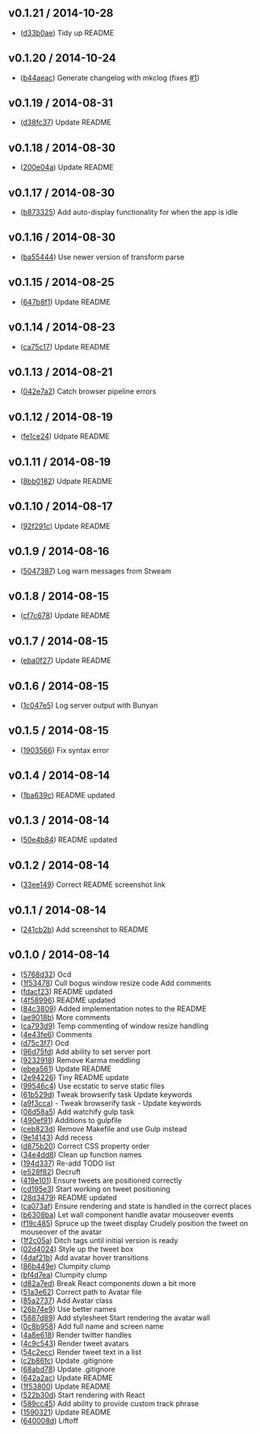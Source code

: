 ## v0.1.21 / 2014-10-28

 * ([d33b0ae](https://github.com/tanem/chirp/commit/d33b0aed0661f12413ef064dd39a1ee1dc584159)) Tidy up README

## v0.1.20 / 2014-10-24

 * ([b44aeac](https://github.com/tanem/chirp/commit/b44aeacd1ad04c46ac4b4411017c4b737878a356)) Generate changelog with mkclog (fixes [#1](https://github.com/tanem/chirp/issues/1))

## v0.1.19 / 2014-08-31

 * ([d38fc37](https://github.com/tanem/chirp/commit/d38fc37f514829b249b533066813fb7d50746961)) Update README

## v0.1.18 / 2014-08-30

 * ([200e04a](https://github.com/tanem/chirp/commit/200e04adb02b394018bc167508c2db3f33a0dce6)) Update README

## v0.1.17 / 2014-08-30

 * ([b873325](https://github.com/tanem/chirp/commit/b873325dee0185bc2cf18fecd067f70286f0aa84)) Add auto-display functionality for when the app is idle

## v0.1.16 / 2014-08-30

 * ([ba55444](https://github.com/tanem/chirp/commit/ba55444dd831a5e60ad3242a82bd3b1f56d3b5e3)) Use newer version of transform parse

## v0.1.15 / 2014-08-25

 * ([647b8f1](https://github.com/tanem/chirp/commit/647b8f150ba1fbda7356844026990b194fe522e3)) Update README

## v0.1.14 / 2014-08-23

 * ([ca75c17](https://github.com/tanem/chirp/commit/ca75c17126d480bdcecc807b47e0c419a8859d1b)) Update README

## v0.1.13 / 2014-08-21

 * ([042e7a2](https://github.com/tanem/chirp/commit/042e7a2845c7118e543363a884cc3e5462563d55)) Catch browser pipeline errors

## v0.1.12 / 2014-08-19

 * ([fe1ce24](https://github.com/tanem/chirp/commit/fe1ce24ebfb1f7c8fc299e6babb9e82b63323830)) Udpate README

## v0.1.11 / 2014-08-19

 * ([8bb0182](https://github.com/tanem/chirp/commit/8bb018210ac8c78902202a4940facfed1448e628)) Udpate README

## v0.1.10 / 2014-08-17

 * ([92f291c](https://github.com/tanem/chirp/commit/92f291c30589f6bc1e343d643d11e5bb89a2b0e1)) Update README

## v0.1.9 / 2014-08-16

 * ([5047387](https://github.com/tanem/chirp/commit/5047387dcf93214e8f6c7f39632f1dd4d38fb808)) Log warn messages from Stweam

## v0.1.8 / 2014-08-15

 * ([cf7c678](https://github.com/tanem/chirp/commit/cf7c678f5b2d1a9326707ccda90d584ddfd96cfb)) Update README

## v0.1.7 / 2014-08-15

 * ([eba0f27](https://github.com/tanem/chirp/commit/eba0f27cbbd578c1342dcbd93f2414fba5ec1292)) Update README

## v0.1.6 / 2014-08-15

 * ([1c047e5](https://github.com/tanem/chirp/commit/1c047e500ea1b2fa82dc48cd09699aef30618e3c)) Log server output with Bunyan

## v0.1.5 / 2014-08-15

 * ([1903566](https://github.com/tanem/chirp/commit/1903566e4d610d0b8c7e162cea2e6b2f2663953b)) Fix syntax error

## v0.1.4 / 2014-08-14

 * ([1ba639c](https://github.com/tanem/chirp/commit/1ba639c9e572709ced5afbfb76d58cb8281401a7)) README updated

## v0.1.3 / 2014-08-14

 * ([50e4b84](https://github.com/tanem/chirp/commit/50e4b8464ede67d3988af7519493320852d5840b)) README updated

## v0.1.2 / 2014-08-14

 * ([33ee149](https://github.com/tanem/chirp/commit/33ee14921e0775b505020153b5e4afee63fae87e)) Correct README screenshot link

## v0.1.1 / 2014-08-14

 * ([241cb2b](https://github.com/tanem/chirp/commit/241cb2b75edc7ca33f6617273fce239a0c472a52)) Add screenshot to README

## v0.1.0 / 2014-08-14

 * ([5768d32](https://github.com/tanem/chirp/commit/5768d32d1508dccc990afa2a1f912b0b37d1907c)) Ocd
 * ([1f53478](https://github.com/tanem/chirp/commit/1f534781ac84abd8a13e21947dd9c020f202d8af)) Cull bogus window resize code Add comments
 * ([fdacf23](https://github.com/tanem/chirp/commit/fdacf2365825077eb9c913486c713be53dac5b53)) README updated
 * ([4f58996](https://github.com/tanem/chirp/commit/4f5899694366336dc6748fe03613ed269cedea44)) README updated
 * ([84c3809](https://github.com/tanem/chirp/commit/84c380954c95bbed7591afa3a5f2f35870ac192a)) Added implementation notes to the README
 * ([ae9018b](https://github.com/tanem/chirp/commit/ae9018b89b851c4c22ca9213d98997c7e14e6187)) More comments
 * ([ca793d9](https://github.com/tanem/chirp/commit/ca793d983ef81ac86b5d71b387fe3ef210bf1837)) Temp commenting of window resize handling
 * ([4e43fe6](https://github.com/tanem/chirp/commit/4e43fe6579d53112e10b39aa0f98804d98977eb6)) Comments
 * ([d75c3f7](https://github.com/tanem/chirp/commit/d75c3f72f884809d12055acf17f0cac729037309)) Ocd
 * ([96d75fd](https://github.com/tanem/chirp/commit/96d75fd23b421752e529d9397b63576709b00e85)) Add ability to set server port
 * ([9232918](https://github.com/tanem/chirp/commit/9232918017fee3a990e66a3b7f80b0fa9bc4beac)) Remove Karma meddling
 * ([ebea561](https://github.com/tanem/chirp/commit/ebea56186cc4b0cc955c1ca41894618d491e518f)) Update README
 * ([2e94226](https://github.com/tanem/chirp/commit/2e94226d5aa0d1ad7c6dd5dba0aa1e41b7855e21)) Tiny README update
 * ([99546c4](https://github.com/tanem/chirp/commit/99546c44f9dc9a856bb4a25685bdfe814e96ab8e)) Use ecstatic to serve static files
 * ([61b529d](https://github.com/tanem/chirp/commit/61b529d9ec9e982cf25bb41bef8d41b29221d171)) Tweak browserify task Update keywords
 * ([a9f3cca](https://github.com/tanem/chirp/commit/a9f3ccac40e97b4f0c2e191e34b5bd9e44d30f81)) - Tweak browserify task - Update keywords
 * ([08d58a5](https://github.com/tanem/chirp/commit/08d58a56a21cf84deb2256af43a46ca17db5b64c)) Add watchify gulp task
 * ([490ef91](https://github.com/tanem/chirp/commit/490ef911f64cf44c6dcff1654ce9c13ceb4a5dbe)) Additions to gulpfile
 * ([ceb823d](https://github.com/tanem/chirp/commit/ceb823d30168a5bc83581d99a01a7fb96a3fb6ac)) Remove Makefile and use Gulp instead
 * ([9e14143](https://github.com/tanem/chirp/commit/9e141432cd22048c3cb92a3743c6fd8d80606169)) Add recess
 * ([d875b20](https://github.com/tanem/chirp/commit/d875b2079649feae73cd46902e5715aae4c06d0f)) Correct CSS property order
 * ([34e4dd8](https://github.com/tanem/chirp/commit/34e4dd8a36f0b7a48040f303a0aab7fad0aec6c9)) Clean up function names
 * ([194d337](https://github.com/tanem/chirp/commit/194d33701e3d5cce2244f1255936479357c0e1aa)) Re-add TODO list
 * ([e528f82](https://github.com/tanem/chirp/commit/e528f82c8c80032d9eb765aa46bb34ef980c59fc)) Decruft
 * ([419e101](https://github.com/tanem/chirp/commit/419e1016350c82461400560d25906df14d40b137)) Ensure tweets are positioned correctly
 * ([cd195e3](https://github.com/tanem/chirp/commit/cd195e38d0d800105a6a85b7c1dcbd3a39a4c55b)) Start working on tweet positioning
 * ([28d3479](https://github.com/tanem/chirp/commit/28d3479d309da27fcdaeefe0ab90348286887f93)) README updated
 * ([ca073af](https://github.com/tanem/chirp/commit/ca073afa8b48f15f7277c5d7702ed57284e72e69)) Ensure rendering and state is handled in the correct places
 * ([b6308ba](https://github.com/tanem/chirp/commit/b6308bab2bb46385356fe00882ce941b8133e1ec)) Let wall component handle avatar mouseover events
 * ([f19c485](https://github.com/tanem/chirp/commit/f19c4855e81bc0b81b3fa9a6d4d593b2b3366060)) Spruce up the tweet display Crudely position the tweet on mouseover of the avatar
 * ([1f2c05a](https://github.com/tanem/chirp/commit/1f2c05a0ef9296b5554de8420f7067142a0a70c8)) Ditch tags until initial version is ready
 * ([02d4024](https://github.com/tanem/chirp/commit/02d4024261f1dd20bf54dec9d7ac4f5411be43ee)) Style up the tweet box
 * ([4daf21b](https://github.com/tanem/chirp/commit/4daf21b92cc3eacfdc79983be5fb2fd1f097c380)) Add avatar hover transitions
 * ([86b449e](https://github.com/tanem/chirp/commit/86b449e8d0ac9f0bbfbadabdca515b55d87c5eba)) Clumpity clump
 * ([bf4d7ea](https://github.com/tanem/chirp/commit/bf4d7ea1e8e9b2b9897365a46bfbdc36e9b158e1)) Clumpity clump
 * ([d82a7ed](https://github.com/tanem/chirp/commit/d82a7ed2c0a1eb84746e933f9bd843356c010bfb)) Break React components down a bit more
 * ([51a3e62](https://github.com/tanem/chirp/commit/51a3e6260a588999ee808d11fb1120541f28d7fc)) Correct path to Avatar file
 * ([85a2737](https://github.com/tanem/chirp/commit/85a273747e083cb6bfb47c1e04257f744becbe03)) Add Avatar class
 * ([26b74e9](https://github.com/tanem/chirp/commit/26b74e94eb8afa8bbf49de9e25e508c9878ce2b2)) Use better names
 * ([5887d89](https://github.com/tanem/chirp/commit/5887d898d83cf8016e922009ed0089780866c7ce)) Add stylesheet Start rendering the avatar wall
 * ([0c8b958](https://github.com/tanem/chirp/commit/0c8b958d6c7e74ce1b48b6f235ecc241c355b398)) Add full name and screen name
 * ([4a8e618](https://github.com/tanem/chirp/commit/4a8e61887b01c3f769d24aa6bfe927a0520380a2)) Render twitter handles
 * ([4c9c543](https://github.com/tanem/chirp/commit/4c9c543d79a5c6043640e73d8d6da7795addba23)) Render tweet avatars
 * ([54c2ecc](https://github.com/tanem/chirp/commit/54c2ecc5d7036a2e21ab586755fbbcf6cf632283)) Render tweet text in a list
 * ([c2b86fc](https://github.com/tanem/chirp/commit/c2b86fcae700bd760bfeec73947e8f122207971c)) Update .gitignore
 * ([68abd78](https://github.com/tanem/chirp/commit/68abd784391685aec9f07b363b87e56b8850df34)) Update .gitignore
 * ([642a2ac](https://github.com/tanem/chirp/commit/642a2ac4acac09238665cdb0ca9f9ebda0d9eec7)) Update README
 * ([1f53800](https://github.com/tanem/chirp/commit/1f53800ac93bfec24aff491d3551a2a4dec0765f)) Update README
 * ([522b30d](https://github.com/tanem/chirp/commit/522b30dd7a010a47b3b9901c689595225aeb6004)) Start rendering with React
 * ([589cc45](https://github.com/tanem/chirp/commit/589cc4511643f323aa03adce07ae1aaa5f186ec4)) Add ability to provide custom track phrase
 * ([1590321](https://github.com/tanem/chirp/commit/15903212d8a3a6835af656f34f5a47419c96a601)) Update README
 * ([640008d](https://github.com/tanem/chirp/commit/640008da9e0a3ed2b44fbf0474914d652ea6987c)) Liftoff
